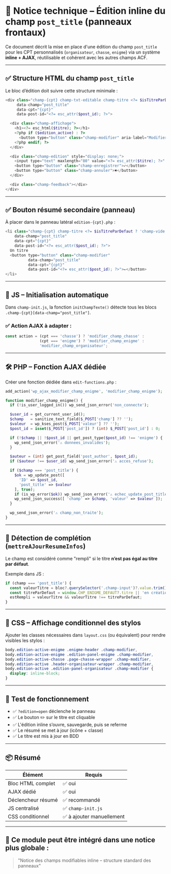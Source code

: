 # 🧩 Notice technique – Édition inline du champ `post_title` (panneaux frontaux)

Ce document décrit la mise en place d'une édition du champ `post_title` pour les CPT personnalisés (`organisateur`, `chasse`, `enigme`) via un système **inline + AJAX**, réutilisable et cohérent avec les autres champs ACF.

---

## ✅ Structure HTML du champ `post_title`

Le bloc d’édition doit suivre cette structure minimale :

```php
<div class="champ-{cpt} champ-txt-editable champ-titre <?= $isTitreParDefaut ? 'champ-vide' : 'champ-rempli'; ?>"
     data-champ="post_title"
     data-cpt="{cpt}"
     data-post-id="<?= esc_attr($post_id); ?>">

  <div class="champ-affichage">
    <h1><?= esc_html($titre); ?></h1>
    <?php if ($edition_active) : ?>
      <button type="button" class="champ-modifier" aria-label="Modifier le titre">✏️</button>
    <?php endif; ?>
  </div>

  <div class="champ-edition" style="display: none;">
    <input type="text" maxlength="80" value="<?= esc_attr($titre); ?>" class="champ-input">
    <button type="button" class="champ-enregistrer">✓</button>
    <button type="button" class="champ-annuler">✖</button>
  </div>

  <div class="champ-feedback"></div>
</div>
```

---

## ✅ Bouton résumé secondaire (panneau)

À placer dans le panneau latéral `edition-{cpt}.php` :

```php
<li class="champ-{cpt} champ-titre <?= $isTitreParDefaut ? 'champ-vide' : 'champ-rempli'; ?>"
    data-champ="post_title"
    data-cpt="{cpt}"
    data-post-id="<?= esc_attr($post_id); ?>">
  Un titre
  <button type="button" class="champ-modifier"
          data-champ="post_title"
          data-cpt="{cpt}"
          data-post-id="<?= esc_attr($post_id); ?>">✏️</button>
</li>
```

---

## 🧠 JS – Initialisation automatique

Dans `champ-init.js`, la fonction `initChampTexte()` détecte tous les blocs `.champ-{cpt}[data-champ="post_title"]`.

### ✅ Action AJAX à adapter :

```js
const action = (cpt === 'chasse') ? 'modifier_champ_chasse' :
               (cpt === 'enigme') ? 'modifier_champ_enigme' :
               'modifier_champ_organisateur';
```

---

## 🛠️ PHP – Fonction AJAX dédiée

Créer une fonction dédiée dans `edit-functions.php` :

```php
add_action('wp_ajax_modifier_champ_enigme', 'modifier_champ_enigme');

function modifier_champ_enigme() {
  if (!is_user_logged_in()) wp_send_json_error('non_connecte');

  $user_id = get_current_user_id();
  $champ   = sanitize_text_field($_POST['champ'] ?? '');
  $valeur  = wp_kses_post($_POST['valeur'] ?? '');
  $post_id = isset($_POST['post_id']) ? (int) $_POST['post_id'] : 0;

  if (!$champ || !$post_id || get_post_type($post_id) !== 'enigme') {
    wp_send_json_error('⚠️ donnees_invalides');
  }

  $auteur = (int) get_post_field('post_author', $post_id);
  if ($auteur !== $user_id) wp_send_json_error('⚠️ acces_refuse');

  if ($champ === 'post_title') {
    $ok = wp_update_post([
      'ID' => $post_id,
      'post_title' => $valeur
    ], true);
    if (is_wp_error($ok)) wp_send_json_error('⚠️ echec_update_post_title');
    wp_send_json_success([ 'champ' => $champ, 'valeur' => $valeur ]);
  }

  wp_send_json_error('⚠️ champ_non_traite');
}
```

---

## 🎯 Détection de complétion (`mettreAJourResumeInfos`)

Le champ est considéré comme "rempli" si le titre **n’est pas égal au titre par défaut**.

Exemple dans JS :

```js
if (champ === 'post_title') {
  const valeurTitre = bloc?.querySelector('.champ-input')?.value.trim().toLowerCase();
  const titreParDefaut = window.CHP_ENIGME_DEFAUT?.titre || 'en création';
  estRempli = valeurTitre && valeurTitre !== titreParDefaut;
}
```

---

## 🎨 CSS – Affichage conditionnel des stylos

Ajouter les classes nécessaires dans `layout.css` (ou équivalent) pour rendre visibles les stylos :

```css
body.edition-active-enigme .enigme-header .champ-modifier,
body.edition-active-enigme .edition-panel-enigme .champ-modifier,
body.edition-active-chasse .page-chasse-wrapper .champ-modifier,
body.edition-active .header-organisateur-wrapper .champ-modifier,
body.edition-active .edition-panel-organisateur .champ-modifier {
  display: inline-block;
}
```

---

## 🧪 Test de fonctionnement

- ✅ `?edition=open` déclenche le panneau
- ✅ Le bouton ✏️ sur le titre est cliquable
- ✅ L'édition inline s’ouvre, sauvegarde, puis se referme
- ✅ Le résumé se met à jour (icône + classe)
- ✅ Le titre est mis à jour en BDD

---

## 📦 Résumé

| Élément            | Requis      |
|--------------------|-------------|
| Bloc HTML complet  | ✅ oui       |
| AJAX dédié         | ✅ oui       |
| Déclencheur résumé | ✅ recommandé |
| JS centralisé      | ✅ `champ-init.js` |
| CSS conditionnel   | ✅ à ajouter manuellement |

---

## 🧩 Ce module peut être intégré dans une notice plus globale :
> "Notice des champs modifiables inline – structure standard des panneaux"